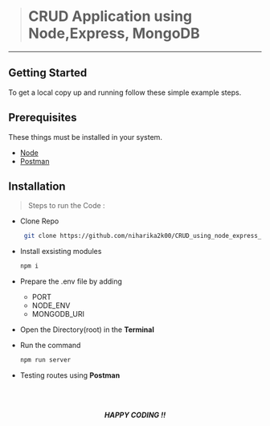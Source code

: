 

># CRUD Application using Node,Express, MongoDB
<!-- <h1 style = "color : #ef476f;" > CRUD Application using Node,Express, MongoDB </h1> -->

_____________________________________


<!-- GETTING STARTED -->
## Getting Started

To get a local copy up and running follow these simple example steps.


## Prerequisites
These things must be installed in your system.
* [Node](https://nodejs.org/en/)
* [Postman](https://www.postman.com/)


## Installation

> Steps to run the Code :
>
- Clone Repo 
  ```sh
   git clone https://github.com/niharika2k00/CRUD_using_node_express_mongoDb.git
  ```   

-  Install exsisting modules
    ```sh
   npm i 
     ``` 

 - Prepare the .env file by adding   
  
     - PORT
     - NODE_ENV 
    - MONGODB_URI    

 - Open the Directory(root) in the **Terminal**
  
 - Run the command
     ```sh
   npm run server
     ```   

 - Testing routes using  **Postman**  
  

</br></br>
    <p align="center"> 
           <b> <i> HAPPY CODING !! </i> </b>
    </p>

 <!-- >#### ***HAPPY CODING !!*** -->
